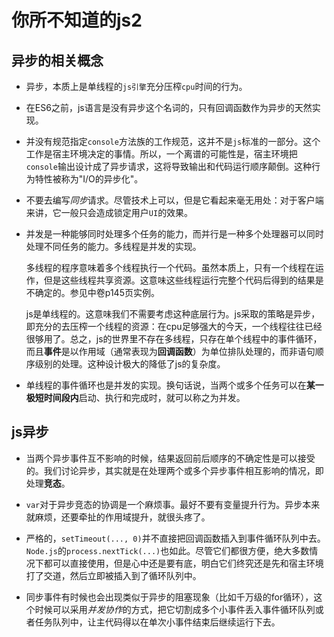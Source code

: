 # 你所不知道的js2

## 异步的相关概念

- 异步，本质上是单线程的`js引擎`充分压榨`cpu`时间的行为。
- 在ES6之前，js语言是没有异步这个名词的，只有回调函数作为异步的天然实现。

- 并没有规范指定`console`方法族的工作规范，这并不是`js`标准的一部分。这个工作是宿主环境决定的事情。所以，一个离谱的可能性是，宿主环境把`console`输出设计成了异步请求，这将导致输出和代码运行顺序颠倒。这种行为特性被称为"I/O的异步化"。

- 不要去编写*同步*请求。尽管技术上可以，但是它看起来毫无用处：对于客户端来讲，它一般只会造成锁定用户`UI`的效果。

- 并发是一种能够同时处理多个任务的能力，而并行是一种多个处理器可以同时处理不同任务的能力。多线程是并发的实现。

  多线程的程序意味着多个线程执行一个代码。虽然本质上，只有一个线程在运作，但是这些线程共享资源。这意味这些线程运行完整个代码后得到的结果是不确定的。参见中卷p145页实例。

  js是单线程的。这意味我们不需要考虑这种底层行为。js采取的策略是异步，即充分的去压榨一个线程的资源：在cpu足够强大的今天，一个线程往往已经很够用了。总之，js的世界里不存在多线程，只存在单个线程中的事件循环，而且**事件**是以作用域（通常表现为**回调函数**）为单位排队处理的，而非语句顺序级别的处理。这种设计极大的降低了js的复杂度。

- 单线程的事件循环也是并发的实现。换句话说，当两个或多个任务可以在**某一极短时间段内**启动、执行和完成时，就可以称之为并发。

## js异步

- 当两个异步事件互不影响的时候，结果返回前后顺序的不确定性是可以接受的。我们讨论异步，其实就是在处理两个或多个异步事件相互影响的情况，即处理**竞态**。

-  `var`对于异步竞态的协调是一个麻烦事。最好不要有变量提升行为。异步本来就麻烦，还要牵扯的作用域提升，就很头疼了。
- 严格的，`setTimeout(..., 0)`并不直接把回调函数插入到事件循环队列中去。`Node.js`的`process.nextTick(...)`也如此。尽管它们都很方便，绝大多数情况下都可以直接使用，但是心中还是要有底，明白它们终究还是先和宿主环境打了交道，然后立即被插入到了循环队列中。
- 同步事件有时候也会出现类似于异步的阻塞现象（比如千万级的for循环），这个时候可以采用*并发协作*的方式，把它切割成多个小事件丢入事件循环队列或者任务队列中，让主代码得以在单次小事件结束后继续运行下去。